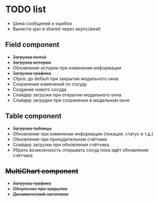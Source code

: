 # TODO list

- Шина сообщений и ошибок
- Вынести ajax в shared через async/await

## Field component

- ~~Загрузка полей~~
- ~~Загрузка истории~~
- Обновление истории при изменении информации
- ~~Загрузка графика~~
- Сброс до default при закрытии модального окна
- Сохранение изменений по сосуду
- Создание нового сосуда
- Слайдер загрузки при открытии модального окна
- Слайдер загрудки при сохранении в модальном окне

## Table component

- ~~Загрузка таблицы~~
- Обновление при изменении информации (локация, статус и т.д.)
- Обновление при принудительном счётчике
- Слайдер загрузки при обновлении счётчика
- Убрать возможноость открывать сосуд пока идёт обновление счётчика

## ~~MultiChart component~~

- ~~Загрузка графика~~
- ~~Обнуление при закрытии~~
- ~~Динамический заголовок~~
